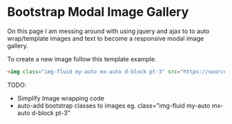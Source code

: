 # Bootstrap Modal Image Gallery

On this page I am messing around with using jquery and ajax to to auto wrap/template images and text to become a responsive modal image gallery. 

To create a new image follow this template example.



```html
<img class="img-fluid my-auto mx-auto d-block pt-3" src="https://source.unsplash.com/random/1280x720/?water,places" alt="farting in a box" class="img-fluid">

```

TODO: 
- Simplify Image wrapping code
- auto-add bootstrap classes to images eg. class="img-fluid my-auto mx-auto d-block pt-3" 
